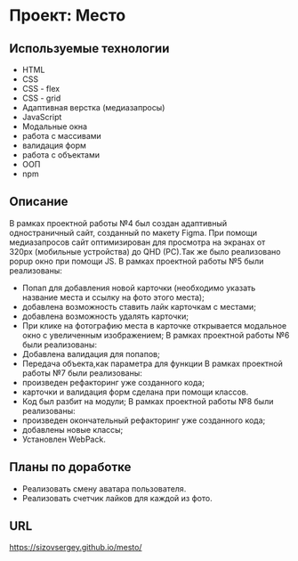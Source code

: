 # Проект: Место

## Используемые технологии
* HTML
* CSS
* CSS - flex
* CSS - grid
* Адаптивная верстка (медиазапросы)
* JavaScript
* Модальные окна
* работа с массивами
* валидация форм
* работа с объектами
* ООП
* npm

## Описание

В рамках проектной работы №4 был создан адаптивный одностраничный сайт, созданный по макету Figma. При помощи медиазапросов сайт оптимизирован для просмотра на экранах от 320px (мобильные устройства) до QHD (PC).Так же было реализовано popup окно при помощи JS.
В рамках проектной работы №5 были реализованы:
* Попап для добавления новой карточки (необходимо указать название места и ссылку на фото этого места);
* добавлена возможность ставить лайк карточкам с местами;
* добавлена возможность удалять карточки;
* При клике на фотографию места в карточке открывается модальное окно с увеличенным изображением;
В рамках проектной работы №6 были реализованы:
* Добавлена валидация для попапов;
* Передача объекта,как параметра для функции
В рамках проектной работы №7 были реализованы:
* произведен рефакторинг уже созданного кода;
* карточки и валидация форм сделана при помощи классов.
* Код был разбит на модули;
В рамках проектной работы №8 были реализованы:
* произведен окончательный рефакторинг уже созданного кода;
* добавлены новые классы;
* Установлен WebPack.



## Планы по доработке
* Реализовать смену аватара пользователя.
* Реализовать счетчик лайков для каждой из фото.

## URL
https://sizovsergey.github.io/mesto/
